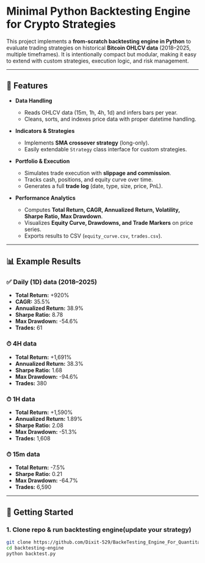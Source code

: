 # Minimal Python Backtesting Engine for Crypto Strategies  

This project implements a **from-scratch backtesting engine in Python** to evaluate trading strategies on historical **Bitcoin OHLCV data** (2018–2025, multiple timeframes). It is intentionally compact but modular, making it easy to extend with custom strategies, execution logic, and risk management.  

---

## 📌 Features  
- **Data Handling**  
  - Reads OHLCV data (15m, 1h, 4h, 1d) and infers bars per year.  
  - Cleans, sorts, and indexes price data with proper datetime handling.  

- **Indicators & Strategies**  
  - Implements **SMA crossover strategy** (long-only).  
  - Easily extendable `Strategy` class interface for custom strategies.  

- **Portfolio & Execution**  
  - Simulates trade execution with **slippage and commission**.  
  - Tracks cash, positions, and equity curve over time.  
  - Generates a full **trade log** (date, type, size, price, PnL).  

- **Performance Analytics**  
  - Computes **Total Return, CAGR, Annualized Return, Volatility, Sharpe Ratio, Max Drawdown**.  
  - Visualizes **Equity Curve, Drawdowns, and Trade Markers** on price series.  
  - Exports results to CSV (`equity_curve.csv`, `trades.csv`).  

---

## 📊 Example Results  

### ✅ Daily (1D) data (2018–2025)  
- **Total Return:** +920%  
- **CAGR:** 35.5%  
- **Annualized Return:** 38.9%  
- **Sharpe Ratio:** 8.78  
- **Max Drawdown:** -54.6%  
- **Trades:** 61  

### ⏱ 4H data  
- **Total Return:** +1,691%  
- **Annualized Return:** 38.3%  
- **Sharpe Ratio:** 1.68  
- **Max Drawdown:** -94.6%  
- **Trades:** 380  

### ⏱ 1H data  
- **Total Return:** +1,590%  
- **Annualized Return:** 1.89%  
- **Sharpe Ratio:** 2.08  
- **Max Drawdown:** -51.3%  
- **Trades:** 1,608  

### ⏱ 15m data  
- **Total Return:** -7.5%  
- **Sharpe Ratio:** 0.21  
- **Max Drawdown:** -64.7%  
- **Trades:** 6,590  

---

## 🚀 Getting Started  

### 1. Clone repo & run backtesting engine(update your strategy)  
```bash
git clone https://github.com/Dixit-529/BackeTesting_Engine_For_Quantitative_Strategy.git
cd backtesting-engine
python backtest.py

